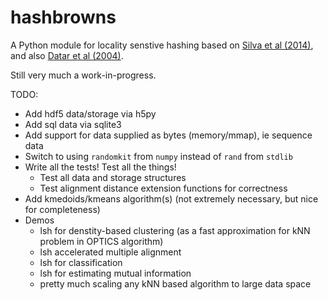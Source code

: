 # hashbrowns

A Python module for locality senstive hashing based on <a href="https://www.google.com/url?sa=t&rct=j&q=&esrc=s&source=web&cd=3&cad=rja&uact=8&ved=0ahUKEwjKx4W6spjVAhVLxVQKHZgmCqIQFggvMAI&url=http%3A%2F%2Feduardovalle.com%2Fwordpress%2Fwp-content%2Fuploads%2F2014%2F10%2Fsilva14sisapLargeScaleMetricLSH.pdf&usg=AFQjCNEzBzXg_F6lu0VWZ2sQI3x9lltrQQ">Silva et al (2014)</a>, and also <a href="https://graphics.stanford.edu/courses/cs468-06-fall/Papers/12%20lsh04.pdf">Datar et al (2004)</a>.

Still very much a work-in-progress. 

TODO:
* Add hdf5 data/storage via h5py
* Add sql data via sqlite3
* Add support for data supplied as bytes (memory/mmap), ie sequence data
* Switch to using `randomkit` from `numpy` instead of `rand` from `stdlib`
* Write all the tests! Test all the things!
  * Test all data and storage structures
  * Test alignment distance extension functions for correctness
* Add kmedoids/kmeans algorithm(s) (not extremely necessary, but nice for completeness)
* Demos
  * lsh for denstity-based clustering (as a fast approximation for kNN problem in OPTICS algorithm)
  * lsh accelerated multiple alignment
  * lsh for classification
  * lsh for estimating mutual information
  * pretty much scaling any kNN based algorithm to large data space
